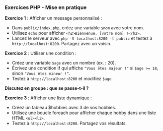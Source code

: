 ### Exercices PHP - Mise en pratique

**Exercice 1** : Afficher un message personnalisé :
- Dans `public/index.php`, créez une variable `$nom` avec votre nom. 
- Utilisez `echo` pour afficher `<h2>Bienvenue, [votre nom] !</h2>`. 
- Lancez le serveur avec `php -S localhost:8200 -t public` et testez à `http://localhost:8200`. 
Partagez avec un voisin. 

**Exercice 2** : Utiliser une condition :
- Créez une variable `$age` avec un nombre (ex. : 20). 
- Écrivez une condition if qui affiche `"Vous êtes majeur !"` si `$age >= 18`, sinon `"Vous êtes mineur !"`. 
- Testez à `http://localhost:8200` et modifiez `$age`. 

**Discutez en groupe : que se passe-t-il ?**

**Exercice 3** : Afficher une liste dynamique :
- Créez un tableau $hobbies avec 3 de vos hobbies. 
- Utilisez une boucle foreach pour afficher chaque hobby dans une liste HTML `<ul><li>`. 
- Testez à `http://localhost:8200`. 
Partagez vos résultats. 
